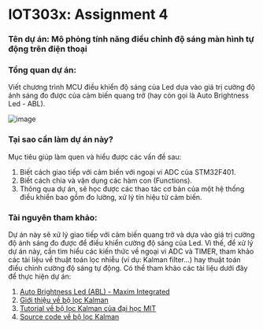 # IOT303x: Assignment 4

### Tên dự án: Mô phỏng tính năng điều chỉnh độ sáng màn hình tự động trên điện thoại

### Tổng quan dự án:
Viết chương trình MCU điều khiển độ sáng của Led dựa vào giá trị cường độ ánh sáng đo được của cảm biến quang trở (hay còn gọi là Auto Brightness Led - ABL).

![image](https://github.com/user-attachments/assets/07398291-51c6-4dbc-b5ad-07a2f27b868d)

### Tại sao cần làm dự án này?
Mục tiêu giúp làm quen và hiểu được các vấn đề sau:
1. Biết cách giao tiếp với cảm biến với ngoại vi ADC của STM32F401.
2. Biết cách chia và vận dụng các hàm con (Functions).
3. Thông qua dự án, sẽ học được các thao tác cơ bản của một hệ thống điều khiển bao gồm đo lường, xử lý tín hiệu từ cảm biến.

### Tài nguyên tham khảo:
Dự án này sẽ xử lý giao tiếp với cảm biến quang trở và dựa vào giá trị cường độ ánh sáng đo được để điều khiển cường độ sáng của Led. Vì thế, để xử lý dự án này, cần tìm hiểu các kiến thức về ngoại vi ADC và TIMER, tham khảo các tài liệu về thuật toán lọc nhiễu (ví dụ: Kalman filter...) hay thuật toán điều chỉnh cường độ sáng tự động. Có thể tham khảo các tài liệu dưới đây để thực hiện dự án:
1. [Auto Brightness Led (ABL) - Maxim Integrated](https://www.analog.com/en/resources/design-notes/a-simple-implementation-of-lcd-brightness-control-using-the-max44009-ambientlight-sensor.html)
2. [Giới thiệu về bộ lọc Kalman](https://www.kalmanfilter.net/default.aspx)
3. [Tutorial về bộ lọc Kalman của đại học MIT](https://web.mit.edu/kirtley/kirtley/binlustuff/literature/control/Kalman%20filter.pdf)
4. [Source code về bộ lọc Kalman](https://github.com/HoangNH95/IOT-Programming-with-Master-Embedded/blob/master/Courseware%202/Kalman_filter.7z)
